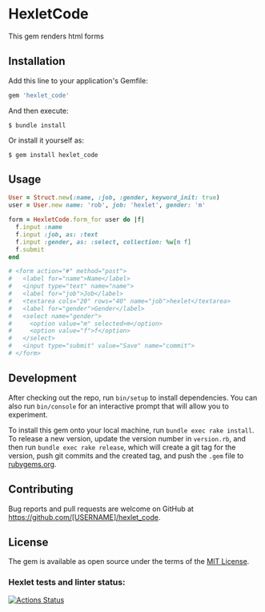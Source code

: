 # HexletCode

This gem renders html forms

## Installation

Add this line to your application's Gemfile:

```ruby
gem 'hexlet_code'
```

And then execute:

    $ bundle install

Or install it yourself as:

    $ gem install hexlet_code

## Usage

```ruby
User = Struct.new(:name, :job, :gender, keyword_init: true)
user = User.new name: 'rob', job: 'hexlet', gender: 'm'

form = HexletCode.form_for user do |f|
  f.input :name
  f.input :job, as: :text
  f.input :gender, as: :select, collection: %w[m f]
  f.submit
end

# <form action="#" method="post">
#   <label for="name">Name</label>
#   <input type="text" name="name">
#   <label for="job">Job</label>
#   <textarea cols="20" rows="40" name="job">hexlet</textarea>
#   <label for="gender">Gender</label>
#   <select name="gender">
#     <option value="m" selected>m</option>
#     <option value="f">f</option>
#   </select>
#   <input type="submit" value="Save" name="commit">
# </form>
```

## Development

After checking out the repo, run `bin/setup` to install dependencies. You can also run `bin/console` for an interactive prompt that will allow you to experiment.

To install this gem onto your local machine, run `bundle exec rake install`. To release a new version, update the version number in `version.rb`, and then run `bundle exec rake release`, which will create a git tag for the version, push git commits and the created tag, and push the `.gem` file to [rubygems.org](https://rubygems.org).

## Contributing

Bug reports and pull requests are welcome on GitHub at https://github.com/[USERNAME]/hexlet_code.

## License

The gem is available as open source under the terms of the [MIT License](https://opensource.org/licenses/MIT).

### Hexlet tests and linter status:
[![Actions Status](https://github.com/PIechik/rails-project-lvl1/workflows/hexlet-check/badge.svg)](https://github.com/PIechik/rails-project-lvl1/actions)
